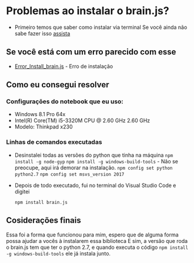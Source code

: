 # Problemas ao instalar o brain.js? #

  * Primeiro temos que saber como instalar via terminal
  Se você ainda não sabe fazer isso [assista](https://www.youtube.com/watch?v=RfbgCBCWME8)

## Se você está com um erro parecido com esse

 * [Error_Install_brain.js](https://github.com/BrainJS/brain.js/issues/390) - Erro de instalação

## Como eu consegui resolver

 ### Configurações do notebook que eu uso:
 
  * Windows 8.1 Pro 64x
  * Intel(R) Core(TM) i5-3320M CPU @ 2.60 GHz 2.60 GHz
  * Modelo: Thinkpad x230

 ### Linhas de comandos executadas
  
  * Desinstalei todas as versões do python que tinha na máquina
    ```npm install -g node-gyp```
    ```npm install -g windows-build-tools``` - Não se preocupe, aqui irá demorar na instalação.
    ```npm config set python python2.7```
    ```npm config set msvs_version 2017```
  
  * Depois de todo executado, fui no terminal do Visual Studio Code e digitei

    ```npm install brain.js```

## Cosiderações finais

  Essa foi a forma que funcionou para mim, espero que de alguma forma possa ajudar a vocês à instalarem essa biblioteca
  E sim, a versão que roda o brain.js tem que ter o python 2.7, e quando executa o código ```npm install -g windows-build-tools``` ele já instala junto.